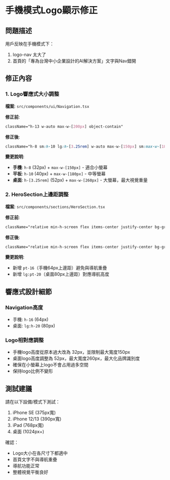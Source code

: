 # 手機模式Logo顯示修正

## 問題描述
用戶反映在手機模式下：
1. logo-nav 太大了
2. 首頁的「專為台灣中小企業設計的AI解決方案」文字與Nav錯開

## 修正內容

### 1. Logo響應式大小調整
**檔案**: `src/components/ui/Navigation.tsx`

**修正前**:
```css
className="h-13 w-auto max-w-[200px] object-contain"
```

**修正後**:
```css
className="h-8 sm:h-10 lg:h-[3.25rem] w-auto max-w-[150px] sm:max-w-[180px] lg:max-w-[260px] object-contain"
```

**變更說明**:
- **手機**: `h-8` (32px) + `max-w-[150px]` - 適合小螢幕
- **平板**: `h-10` (40px) + `max-w-[180px]` - 中等螢幕
- **桌面**: `h-[3.25rem]` (52px) + `max-w-[260px]` - 大螢幕，最大視覺重量

### 2. HeroSection上邊距調整
**檔案**: `src/components/sections/HeroSection.tsx`

**修正前**:
```css
className="relative min-h-screen flex items-center justify-center bg-gradient-to-br from-blue-50 via-indigo-50 to-purple-50 overflow-hidden"
```

**修正後**:
```css
className="relative min-h-screen flex items-center justify-center bg-gradient-to-br from-blue-50 via-indigo-50 to-purple-50 overflow-hidden pt-16 lg:pt-20"
```

**變更說明**:
- 新增 `pt-16`（手機64px上邊距）避免與導航重疊
- 新增 `lg:pt-20`（桌面80px上邊距）對應導航高度

## 響應式設計細節

### Navigation高度
- 手機: `h-16` (64px)
- 桌面: `lg:h-20` (80px)

### Logo相對應調整
- 手機logo高度從原本過大改為 32px，並限制最大寬度150px
- 桌面logo高度調整為 52px，最大寬度260px，最大化品牌識別度
- 確保在小螢幕上logo不會占用過多空間
- 保持logo比例不變形

## 測試建議
請在以下設備/模式下測試：
1. iPhone SE (375px寬)
2. iPhone 12/13 (390px寬) 
3. iPad (768px寬)
4. 桌面 (1024px+)

確認：
- Logo大小在各尺寸下都適中
- 首頁文字不與導航重疊
- 導航功能正常
- 整體視覺平衡良好 